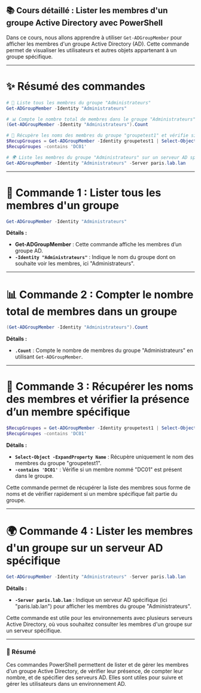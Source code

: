 ## 📚 Cours détaillé : Lister les membres d'un groupe Active Directory avec PowerShell

Dans ce cours, nous allons apprendre à utiliser `Get-ADGroupMember` pour afficher les membres d'un groupe Active Directory (AD). Cette commande permet de visualiser les utilisateurs et autres objets appartenant à un groupe spécifique.

---

# ✨ Résumé des commandes

```powershell
# 👥 Liste tous les membres du groupe "Administrateurs"
Get-ADGroupMember -Identity "Administrateurs"

# 📊 Compte le nombre total de membres dans le groupe "Administrateurs"
(Get-ADGroupMember -Identity "Administrateurs").Count

# 🔄 Récupère les noms des membres du groupe "groupetest1" et vérifie si "DC01" est présent
$RecupGroupes = Get-ADGroupMember -Identity groupetest1 | Select-Object -ExpandProperty Name
$RecupGroupes -contains 'DC01'

# 🌍 Liste les membres du groupe "Administrateurs" sur un serveur AD spécifique
Get-ADGroupMember -Identity "Administrateurs" -Server paris.lab.lan
```

---

# 👥 Commande 1 : Lister tous les membres d'un groupe

```powershell
Get-ADGroupMember -Identity "Administrateurs"
```

**Détails :**
- **Get-ADGroupMember** : Cette commande affiche les membres d’un groupe AD.
- **`-Identity "Administrateurs"`** : Indique le nom du groupe dont on souhaite voir les membres, ici "Administrateurs".

---

# 📊 Commande 2 : Compter le nombre total de membres dans un groupe

```powershell
(Get-ADGroupMember -Identity "Administrateurs").Count
```

**Détails :**
- **`.Count`** : Compte le nombre de membres du groupe "Administrateurs" en utilisant `Get-ADGroupMember`.

---

# 🔄 Commande 3 : Récupérer les noms des membres et vérifier la présence d’un membre spécifique

```powershell
$RecupGroupes = Get-ADGroupMember -Identity groupetest1 | Select-Object -ExpandProperty Name
$RecupGroupes -contains 'DC01'
```

**Détails :**
- **`Select-Object -ExpandProperty Name`** : Récupère uniquement le nom des membres du groupe "groupetest1".
- **`-contains 'DC01'`** : Vérifie si un membre nommé "DC01" est présent dans le groupe.

Cette commande permet de récupérer la liste des membres sous forme de noms et de vérifier rapidement si un membre spécifique fait partie du groupe.

---

# 🌍 Commande 4 : Lister les membres d'un groupe sur un serveur AD spécifique

```powershell
Get-ADGroupMember -Identity "Administrateurs" -Server paris.lab.lan
```

**Détails :**
- **`-Server paris.lab.lan`** : Indique un serveur AD spécifique (ici "paris.lab.lan") pour afficher les membres du groupe "Administrateurs".

Cette commande est utile pour les environnements avec plusieurs serveurs Active Directory, où vous souhaitez consulter les membres d'un groupe sur un serveur spécifique.

---

### 📝 Résumé

Ces commandes PowerShell permettent de lister et de gérer les membres d'un groupe Active Directory, de vérifier leur présence, de compter leur nombre, et de spécifier des serveurs AD. Elles sont utiles pour suivre et gérer les utilisateurs dans un environnement AD.
